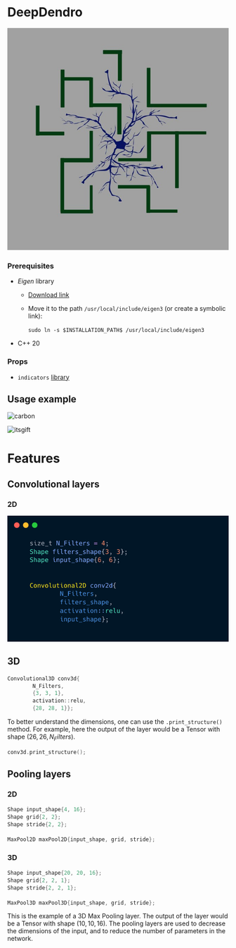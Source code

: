 # DeepDendro
![logo.jpg](media%2Flogo.jpg)

### Prerequisites
- *Eigen* library
  - [Download link](https://gitlab.com/libeigen/eigen/-/archive/3.4.0/eigen-3.4.0.zip)
  - Move it to the path ```/usr/local/include/eigen3``` (or create a symbolic link):
  
    ```sudo ln -s $INSTALLATION_PATH$ /usr/local/include/eigen3```
  

- C++ 20



### Props
- ```indicators``` [library](https://github.com/p-ranav/indicators)


## Usage example


![carbon](https://user-images.githubusercontent.com/92575094/230293711-dcc58672-6d19-46ef-8f40-2992b89e742e.png)


![itsgift](https://user-images.githubusercontent.com/92575094/230293555-980fba42-5c51-461b-8496-6e851bdb3aa2.gif)

# Features
## Convolutional layers

### 2D

![conv2d.png](media%2Fconv2d.png)

## 3D

```c++
Convolutional3D conv3d{
        N_Filters,
        {3, 3, 1},
        activation::relu,
        {28, 28, 1}};
```
To better understand the dimensions, one can use the ```.print_structure()``` method.
For example, here the output of the layer would be a Tensor with shape $(26, 26, N_Filters)$.

```c++
conv3d.print_structure();
```



## Pooling layers


### 2D

```c++
Shape input_shape{4, 16};
Shape grid{2, 2};
Shape stride{2, 2};

MaxPool2D maxPool2D{input_shape, grid, stride};
```

### 3D

```c++
Shape input_shape{20, 20, 16};
Shape grid{2, 2, 1};
Shape stride{2, 2, 1};

MaxPool3D maxPool3D{input_shape, grid, stride};
```
This is the example of a 3D Max Pooling layer. The output of the layer would be a Tensor with shape $(10, 10, 16)$.
The pooling layers are used to decrease the dimensions of the input, and to reduce the number of parameters in the network.

